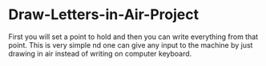 # Draw-Letters-in-Air-Project
First you will set a point to hold and then you can write everything from that point. This is very simple nd one can give any input to the machine by just drawing in air instead of writing on computer keyboard.
